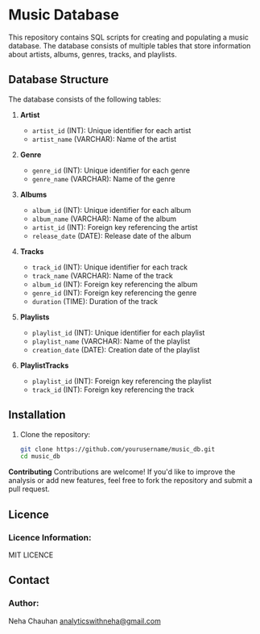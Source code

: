 # Music Database

This repository contains SQL scripts for creating and populating a music database. The database consists of multiple tables that store information about artists, albums, genres, tracks, and playlists.

## Database Structure

The database consists of the following tables:

1. **Artist**
   - `artist_id` (INT): Unique identifier for each artist
   - `artist_name` (VARCHAR): Name of the artist

2. **Genre**
   - `genre_id` (INT): Unique identifier for each genre
   - `genre_name` (VARCHAR): Name of the genre

3. **Albums**
   - `album_id` (INT): Unique identifier for each album
   - `album_name` (VARCHAR): Name of the album
   - `artist_id` (INT): Foreign key referencing the artist
   - `release_date` (DATE): Release date of the album

4. **Tracks**
   - `track_id` (INT): Unique identifier for each track
   - `track_name` (VARCHAR): Name of the track
   - `album_id` (INT): Foreign key referencing the album
   - `genre_id` (INT): Foreign key referencing the genre
   - `duration` (TIME): Duration of the track

5. **Playlists**
   - `playlist_id` (INT): Unique identifier for each playlist
   - `playlist_name` (VARCHAR): Name of the playlist
   - `creation_date` (DATE): Creation date of the playlist

6. **PlaylistTracks**
   - `playlist_id` (INT): Foreign key referencing the playlist
   - `track_id` (INT): Foreign key referencing the track

## Installation

1. Clone the repository:
   ```bash
   git clone https://github.com/yourusername/music_db.git
   cd music_db

**Contributing**
Contributions are welcome! If you'd like to improve the analysis or add new features, feel free to fork the repository and submit a pull request.

## Licence
### Licence Information:
MIT LICENCE

## Contact
### Author:
Neha Chauhan
analyticswithneha@gmail.com